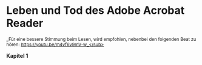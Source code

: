 # Leben und Tod des Adobe Acrobat Reader
<sub>_Für eine bessere Stimmung beim Lesen, wird empfohlen, nebenbei den folgenden Beat zu hören: https://youtu.be/m4vf6v9mV-w_</sub>

**Kapitel 1**

